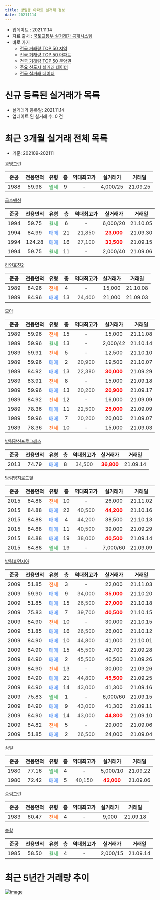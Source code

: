 ```yaml
---
title: 방림동 아파트 실거래 정보
date: 20211114
---
```


* 업데이트 : 2021.11.14
* 자료 출처 : [국토교통부 실거래가 공개시스템](http://rt.molit.go.kr)
* 바로 가기
    * [전국 거래량 TOP 50 지역](https://apt-info.github.io/apt-trade-info/tr)
    * [전국 거래량 TOP 50 아파트](https://apt-info.github.io/apt-trade-info/ta)
    * [전국 거래량 TOP 50 분양권](https://apt-info.github.io/apt-trade-info/tb)
    * [주요 신도시 실거래 데이터](https://apt-info.github.io/apt-trade-info/newtown)
    * [전국 실거래 데이터](https://apt-info.github.io/apt-trade-info/all)



<script async src="https://pagead2.googlesyndication.com/pagead/js/adsbygoogle.js"></script>
<!-- 기본광고 -->
<ins class="adsbygoogle"
     style="display:block"
     data-ad-client="ca-pub-1142216861245946"
     data-ad-slot="4805727019"
     data-ad-format="auto"
     data-full-width-responsive="true"></ins>
<script>
     (adsbygoogle = window.adsbygoogle || []).push({});
</script>


# 신규 등록된 실거래가 목록

* 실거래가 등록일: 2021.11.14
* 업데이트 된 실거래 수: 0 건




<script async src="https://pagead2.googlesyndication.com/pagead/js/adsbygoogle.js"></script>
<!-- 기본광고 -->
<ins class="adsbygoogle"
     style="display:block"
     data-ad-client="ca-pub-1142216861245946"
     data-ad-slot="4805727019"
     data-ad-format="auto"
     data-full-width-responsive="true"></ins>
<script>
     (adsbygoogle = window.adsbygoogle || []).push({});
</script>


# 최근 3개월 실거래 전체 목록
* 기준: 202109-202111


[광명그린](https://search.naver.com/search.naver?query=%EA%B4%91%EB%AA%85%EA%B7%B8%EB%A6%B0)

|준공|전용면적|유형|층|역대최고가|실거래가|거래일|
|:---:|:---:|:---:|:---:|:---:|:---:|:---:|
|1988|59.98|<span style="color:#34A853">월세</span>|9|<span style="color:#444444">-</span>|4,000/25|21.09.25|

[금호맨션](https://search.naver.com/search.naver?query=%EA%B8%88%ED%98%B8%EB%A7%A8%EC%85%98)

|준공|전용면적|유형|층|역대최고가|실거래가|거래일|
|:---:|:---:|:---:|:---:|:---:|:---:|:---:|
|1994|59.75|<span style="color:#34A853">월세</span>|6|<span style="color:#444444">-</span>|6,000/20|21.10.05|
|1994|84.99|<span style="color:#4285F3">매매</span>|21|<span style="color:#444444">21,850</span>|<b><span style="color:#FF0000">23,000</span></b>|21.09.30|
|1994|124.28|<span style="color:#4285F3">매매</span>|16|<span style="color:#444444">27,100</span>|<b><span style="color:#FF0000">33,500</span></b>|21.09.15|
|1994|59.75|<span style="color:#34A853">월세</span>|11|<span style="color:#444444">-</span>|2,000/40|21.09.06|

[라인효친2](https://search.naver.com/search.naver?query=%EB%9D%BC%EC%9D%B8%ED%9A%A8%EC%B9%9C2)

|준공|전용면적|유형|층|역대최고가|실거래가|거래일|
|:---:|:---:|:---:|:---:|:---:|:---:|:---:|
|1989|84.96|<span style="color:#FF5A00">전세</span>|4|<span style="color:#444444">-</span>|15,000|21.10.08|
|1989|84.96|<span style="color:#4285F3">매매</span>|13|<span style="color:#444444">24,400</span>|21,000|21.09.03|

[모아](https://search.naver.com/search.naver?query=%EB%AA%A8%EC%95%84)

|준공|전용면적|유형|층|역대최고가|실거래가|거래일|
|:---:|:---:|:---:|:---:|:---:|:---:|:---:|
|1989|59.96|<span style="color:#FF5A00">전세</span>|15|<span style="color:#444444">-</span>|15,000|21.11.08|
|1989|59.96|<span style="color:#34A853">월세</span>|13|<span style="color:#444444">-</span>|2,000/42|21.10.14|
|1989|59.91|<span style="color:#FF5A00">전세</span>|5|<span style="color:#444444">-</span>|12,500|21.10.10|
|1989|59.96|<span style="color:#4285F3">매매</span>|2|<span style="color:#444444">20,900</span>|19,500|21.10.07|
|1989|84.92|<span style="color:#4285F3">매매</span>|13|<span style="color:#444444">22,380</span>|<b><span style="color:#FF0000">30,000</span></b>|21.09.29|
|1989|83.91|<span style="color:#FF5A00">전세</span>|8|<span style="color:#444444">-</span>|15,000|21.09.18|
|1989|59.96|<span style="color:#4285F3">매매</span>|13|<span style="color:#444444">20,200</span>|<b><span style="color:#FF0000">20,900</span></b>|21.09.17|
|1989|84.92|<span style="color:#FF5A00">전세</span>|12|<span style="color:#444444">-</span>|16,000|21.09.09|
|1989|78.36|<span style="color:#4285F3">매매</span>|11|<span style="color:#444444">22,500</span>|<b><span style="color:#FF0000">25,000</span></b>|21.09.09|
|1989|59.96|<span style="color:#4285F3">매매</span>|7|<span style="color:#444444">20,200</span>|20,000|21.09.07|
|1989|78.36|<span style="color:#FF5A00">전세</span>|10|<span style="color:#444444">-</span>|15,000|21.09.03|

[방림광신프로그레스](https://search.naver.com/search.naver?query=%EB%B0%A9%EB%A6%BC%EA%B4%91%EC%8B%A0%ED%94%84%EB%A1%9C%EA%B7%B8%EB%A0%88%EC%8A%A4)

|준공|전용면적|유형|층|역대최고가|실거래가|거래일|
|:---:|:---:|:---:|:---:|:---:|:---:|:---:|
|2013|74.79|<span style="color:#4285F3">매매</span>|8|<span style="color:#444444">34,500</span>|<b><span style="color:#FF0000">36,800</span></b>|21.09.14|

[방림명지로드힐](https://search.naver.com/search.naver?query=%EB%B0%A9%EB%A6%BC%EB%AA%85%EC%A7%80%EB%A1%9C%EB%93%9C%ED%9E%90)

|준공|전용면적|유형|층|역대최고가|실거래가|거래일|
|:---:|:---:|:---:|:---:|:---:|:---:|:---:|
|2015|84.88|<span style="color:#FF5A00">전세</span>|10|<span style="color:#444444">-</span>|26,000|21.11.02|
|2015|84.88|<span style="color:#4285F3">매매</span>|22|<span style="color:#444444">40,500</span>|<b><span style="color:#FF0000">44,200</span></b>|21.10.16|
|2015|84.88|<span style="color:#4285F3">매매</span>|4|<span style="color:#444444">44,200</span>|38,500|21.10.13|
|2015|84.88|<span style="color:#4285F3">매매</span>|11|<span style="color:#444444">40,500</span>|39,000|21.09.29|
|2015|84.88|<span style="color:#4285F3">매매</span>|19|<span style="color:#444444">38,000</span>|<b><span style="color:#FF0000">40,500</span></b>|21.09.14|
|2015|84.88|<span style="color:#34A853">월세</span>|19|<span style="color:#444444">-</span>|7,000/60|21.09.09|

[방림휴먼시아](https://search.naver.com/search.naver?query=%EB%B0%A9%EB%A6%BC%ED%9C%B4%EB%A8%BC%EC%8B%9C%EC%95%84)

|준공|전용면적|유형|층|역대최고가|실거래가|거래일|
|:---:|:---:|:---:|:---:|:---:|:---:|:---:|
|2009|51.85|<span style="color:#FF5A00">전세</span>|3|<span style="color:#444444">-</span>|22,000|21.11.03|
|2009|59.90|<span style="color:#4285F3">매매</span>|9|<span style="color:#444444">34,000</span>|<b><span style="color:#FF0000">35,000</span></b>|21.10.20|
|2009|51.85|<span style="color:#4285F3">매매</span>|15|<span style="color:#444444">26,500</span>|<b><span style="color:#FF0000">27,000</span></b>|21.10.18|
|2009|75.83|<span style="color:#4285F3">매매</span>|7|<span style="color:#444444">39,700</span>|<b><span style="color:#FF0000">40,500</span></b>|21.10.15|
|2009|84.90|<span style="color:#FF5A00">전세</span>|10|<span style="color:#444444">-</span>|30,000|21.10.15|
|2009|51.85|<span style="color:#4285F3">매매</span>|16|<span style="color:#444444">26,500</span>|26,000|21.10.12|
|2009|84.90|<span style="color:#4285F3">매매</span>|10|<span style="color:#444444">44,800</span>|41,000|21.10.01|
|2009|84.90|<span style="color:#4285F3">매매</span>|15|<span style="color:#444444">45,500</span>|42,700|21.09.28|
|2009|84.90|<span style="color:#4285F3">매매</span>|2|<span style="color:#444444">45,500</span>|40,500|21.09.26|
|2009|84.90|<span style="color:#FF5A00">전세</span>|13|<span style="color:#444444">-</span>|30,000|21.09.26|
|2009|84.90|<span style="color:#4285F3">매매</span>|21|<span style="color:#444444">44,800</span>|<b><span style="color:#FF0000">45,500</span></b>|21.09.25|
|2009|84.90|<span style="color:#4285F3">매매</span>|14|<span style="color:#444444">43,000</span>|41,300|21.09.16|
|2009|75.83|<span style="color:#34A853">월세</span>|1|<span style="color:#444444">-</span>|6,000/60|21.09.15|
|2009|84.90|<span style="color:#4285F3">매매</span>|9|<span style="color:#444444">43,000</span>|41,300|21.09.11|
|2009|84.90|<span style="color:#4285F3">매매</span>|14|<span style="color:#444444">43,000</span>|<b><span style="color:#FF0000">44,800</span></b>|21.09.10|
|2009|84.82|<span style="color:#FF5A00">전세</span>|5|<span style="color:#444444">-</span>|29,000|21.09.06|
|2009|51.85|<span style="color:#4285F3">매매</span>|2|<span style="color:#444444">26,500</span>|24,000|21.09.04|


<script async src="https://pagead2.googlesyndication.com/pagead/js/adsbygoogle.js"></script>
<!-- 기본광고 -->
<ins class="adsbygoogle"
     style="display:block"
     data-ad-client="ca-pub-1142216861245946"
     data-ad-slot="4805727019"
     data-ad-format="auto"
     data-full-width-responsive="true"></ins>
<script>
     (adsbygoogle = window.adsbygoogle || []).push({});
</script>


[삼일](https://search.naver.com/search.naver?query=%EC%82%BC%EC%9D%BC)

|준공|전용면적|유형|층|역대최고가|실거래가|거래일|
|:---:|:---:|:---:|:---:|:---:|:---:|:---:|
|1980|77.16|<span style="color:#34A853">월세</span>|4|<span style="color:#444444">-</span>|5,000/10|21.09.22|
|1980|72.42|<span style="color:#4285F3">매매</span>|5|<span style="color:#444444">40,150</span>|<b><span style="color:#FF0000">42,000</span></b>|21.09.06|

[송림그린](https://search.naver.com/search.naver?query=%EC%86%A1%EB%A6%BC%EA%B7%B8%EB%A6%B0)

|준공|전용면적|유형|층|역대최고가|실거래가|거래일|
|:---:|:---:|:---:|:---:|:---:|:---:|:---:|
|1983|60.47|<span style="color:#FF5A00">전세</span>|4|<span style="color:#444444">-</span>|9,000|21.09.18|

[송학](https://search.naver.com/search.naver?query=%EC%86%A1%ED%95%99)

|준공|전용면적|유형|층|역대최고가|실거래가|거래일|
|:---:|:---:|:---:|:---:|:---:|:---:|:---:|
|1985|58.50|<span style="color:#34A853">월세</span>|4|<span style="color:#444444">-</span>|2,000/15|21.09.14|



<script async src="https://pagead2.googlesyndication.com/pagead/js/adsbygoogle.js"></script>
<!-- 기본광고 -->
<ins class="adsbygoogle"
     style="display:block"
     data-ad-client="ca-pub-1142216861245946"
     data-ad-slot="4805727019"
     data-ad-format="auto"
     data-full-width-responsive="true"></ins>
<script>
     (adsbygoogle = window.adsbygoogle || []).push({});
</script>


# 최근 5년간 거래량 추이


<div style="width:100%;">
    <canvas id="deal_progress" height="200"></canvas>
</div>

<script>
new Chart(document.getElementById("deal_progress"), {
    type: 'line',
    data: {
        labels: ['16.01','16.02','16.03','16.04','16.05','16.06','16.07','16.08','16.09','16.10','16.11','16.12','17.01','17.02','17.03','17.04','17.05','17.06','17.07','17.08','17.09','17.10','17.11','17.12','18.01','18.02','18.03','18.04','18.05','18.06','18.07','18.08','18.09','18.10','18.11','18.12','19.01','19.02','19.03','19.04','19.05','19.06','19.07','19.08','19.09','19.10','19.11','19.12','20.01','20.02','20.03','20.04','20.05','20.06','20.07','20.08','20.09','20.10','20.11','20.12','21.01','21.02','21.03','21.04','21.05','21.06','21.07','21.08','21.09','21.10','21.11'],
        datasets: [{
            label: '매매/분양권',
            data: [18,27,37,34,20,26,27,21,21,41,33,30,35,52,37,22,32,27,32,35,34,30,27,31,34,27,46,30,23,42,27,72,49,20,24,15,20,17,14,13,14,17,25,34,24,29,17,35,29,44,28,22,23,39,29,22,20,65,77,49,18,12,38,33,15,18,23,24,18,8,0],
            borderColor: "rgba(66, 133, 243, 1)",
            backgroundColor: "rgba(66, 133, 243, 0.05)",
            borderWidth: 1,
            pointRadius: 0,
            fill: false,
            lineTension: 0
        },{
            label: '전/월세',
            data: [10,15,11,14,7,7,14,9,9,9,15,10,12,15,26,10,19,12,11,7,12,9,11,13,8,9,11,10,8,13,11,9,14,19,13,10,10,12,15,18,14,13,14,19,14,17,12,10,8,18,11,16,13,9,10,10,19,9,20,18,15,15,23,14,17,8,16,18,12,5,3],
            borderColor: "rgba(255, 90, 0, 1)",
            backgroundColor: "rgba(255, 90, 0, 0.05)",
            borderWidth: 1,
            pointRadius: 0,
            fill: false,
            lineTension: 0
        },{
            label: '합계',
            data: [28,42,48,48,27,33,41,30,30,50,48,40,47,67,63,32,51,39,43,42,46,39,38,44,42,36,57,40,31,55,38,81,63,39,37,25,30,29,29,31,28,30,39,53,38,46,29,45,37,62,39,38,36,48,39,32,39,74,97,67,33,27,61,47,32,26,39,42,30,13,3],
            borderColor: "rgba(0, 0, 0, 1)",
            backgroundColor: "rgba(0, 0, 0, 0.03)",
            borderWidth: 0.1,
            pointRadius: 0,
            fill: true,
            lineTension: 0
        }
        ]
    },
    options: {
        responsive: true,
        title: {
            display: false
        },
        tooltips: {
            mode: 'index',
            intersect: false
        },
        hover: {
            mode: 'nearest',
            intersect: true
        },
        scales: {
            xAxes: [{
                display: true,
                scaleLabel: {
                    display: true,
                    labelString: '년/월'
                }
            }],
            yAxes: [{
                display: true,
                ticks: {
                    suggestedMin: 0,
                },
                scaleLabel: {
                    display: true,
                    labelString: '실거래 수'
                }
            }]
        }
    }
});

</script>


[![image](https://apt-info.github.io/images/2020-01-03-apt-trade-info/1024x500.png)](https://play.google.com/store/apps/details?id=com.aptinfo.apttradeinfo)

